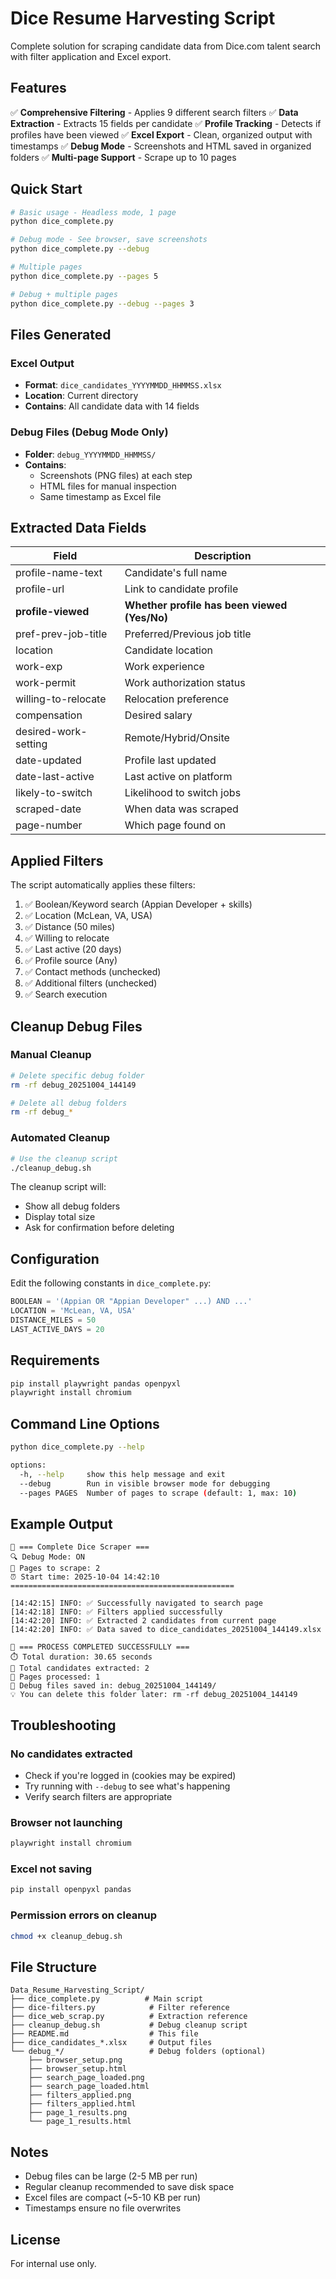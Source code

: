 # Dice Resume Harvesting Script

Complete solution for scraping candidate data from Dice.com talent search with filter application and Excel export.

## Features

✅ **Comprehensive Filtering** - Applies 9 different search filters
✅ **Data Extraction** - Extracts 15 fields per candidate
✅ **Profile Tracking** - Detects if profiles have been viewed
✅ **Excel Export** - Clean, organized output with timestamps
✅ **Debug Mode** - Screenshots and HTML saved in organized folders
✅ **Multi-page Support** - Scrape up to 10 pages

## Quick Start

```bash
# Basic usage - Headless mode, 1 page
python dice_complete.py

# Debug mode - See browser, save screenshots
python dice_complete.py --debug

# Multiple pages
python dice_complete.py --pages 5

# Debug + multiple pages
python dice_complete.py --debug --pages 3
```

## Files Generated

### Excel Output
- **Format**: `dice_candidates_YYYYMMDD_HHMMSS.xlsx`
- **Location**: Current directory
- **Contains**: All candidate data with 14 fields

### Debug Files (Debug Mode Only)
- **Folder**: `debug_YYYYMMDD_HHMMSS/`
- **Contains**:
  - Screenshots (PNG files) at each step
  - HTML files for manual inspection
  - Same timestamp as Excel file

## Extracted Data Fields

| Field | Description |
|-------|-------------|
| profile-name-text | Candidate's full name |
| profile-url | Link to candidate profile |
| **profile-viewed** | **Whether profile has been viewed (Yes/No)** |
| pref-prev-job-title | Preferred/Previous job title |
| location | Candidate location |
| work-exp | Work experience |
| work-permit | Work authorization status |
| willing-to-relocate | Relocation preference |
| compensation | Desired salary |
| desired-work-setting | Remote/Hybrid/Onsite |
| date-updated | Profile last updated |
| date-last-active | Last active on platform |
| likely-to-switch | Likelihood to switch jobs |
| scraped-date | When data was scraped |
| page-number | Which page found on |

## Applied Filters

The script automatically applies these filters:
1. ✅ Boolean/Keyword search (Appian Developer + skills)
2. ✅ Location (McLean, VA, USA)
3. ✅ Distance (50 miles)
4. ✅ Willing to relocate
5. ✅ Last active (20 days)
6. ✅ Profile source (Any)
7. ✅ Contact methods (unchecked)
8. ✅ Additional filters (unchecked)
9. ✅ Search execution

## Cleanup Debug Files

### Manual Cleanup
```bash
# Delete specific debug folder
rm -rf debug_20251004_144149

# Delete all debug folders
rm -rf debug_*
```

### Automated Cleanup
```bash
# Use the cleanup script
./cleanup_debug.sh
```

The cleanup script will:
- Show all debug folders
- Display total size
- Ask for confirmation before deleting

## Configuration

Edit the following constants in `dice_complete.py`:

```python
BOOLEAN = '(Appian OR "Appian Developer" ...) AND ...'
LOCATION = 'McLean, VA, USA'
DISTANCE_MILES = 50
LAST_ACTIVE_DAYS = 20
```

## Requirements

```bash
pip install playwright pandas openpyxl
playwright install chromium
```

## Command Line Options

```bash
python dice_complete.py --help

options:
  -h, --help     show this help message and exit
  --debug        Run in visible browser mode for debugging
  --pages PAGES  Number of pages to scrape (default: 1, max: 10)
```

## Example Output

```
🎲 === Complete Dice Scraper ===
🔍 Debug Mode: ON
📄 Pages to scrape: 2
⏰ Start time: 2025-10-04 14:42:10
==================================================

[14:42:15] INFO: ✅ Successfully navigated to search page
[14:42:18] INFO: ✅ Filters applied successfully
[14:42:20] INFO: ✅ Extracted 2 candidates from current page
[14:42:20] INFO: ✅ Data saved to dice_candidates_20251004_144149.xlsx

🎉 === PROCESS COMPLETED SUCCESSFULLY ===
⏱️ Total duration: 30.65 seconds
👥 Total candidates extracted: 2
📄 Pages processed: 1
📁 Debug files saved in: debug_20251004_144149/
💡 You can delete this folder later: rm -rf debug_20251004_144149
```

## Troubleshooting

### No candidates extracted
- Check if you're logged in (cookies may be expired)
- Try running with `--debug` to see what's happening
- Verify search filters are appropriate

### Browser not launching
```bash
playwright install chromium
```

### Excel not saving
```bash
pip install openpyxl pandas
```

### Permission errors on cleanup
```bash
chmod +x cleanup_debug.sh
```

## File Structure

```
Data_Resume_Harvesting_Script/
├── dice_complete.py          # Main script
├── dice-filters.py            # Filter reference
├── dice_web_scrap.py          # Extraction reference
├── cleanup_debug.sh           # Debug cleanup script
├── README.md                  # This file
├── dice_candidates_*.xlsx     # Output files
└── debug_*/                   # Debug folders (optional)
    ├── browser_setup.png
    ├── browser_setup.html
    ├── search_page_loaded.png
    ├── search_page_loaded.html
    ├── filters_applied.png
    ├── filters_applied.html
    ├── page_1_results.png
    └── page_1_results.html
```

## Notes

- Debug files can be large (2-5 MB per run)
- Regular cleanup recommended to save disk space
- Excel files are compact (~5-10 KB per run)
- Timestamps ensure no file overwrites

## License

For internal use only.
